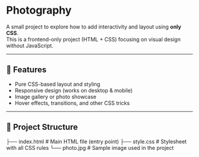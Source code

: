 # Photography

A small project to explore how to add interactivity and layout using **only CSS**.  
This is a frontend-only project (HTML + CSS) focusing on visual design without JavaScript.

---

## 🚀 Features

- Pure CSS-based layout and styling  
- Responsive design (works on desktop & mobile)  
- Image gallery or photo showcase  
- Hover effects, transitions, and other CSS tricks  

---

## 📁 Project Structure
├── index.html # Main HTML file (entry point)
├── style.css # Stylesheet with all CSS rules
└── photo.jpg # Sample image used in the project
